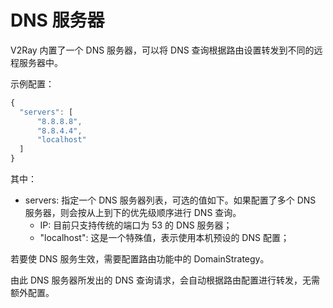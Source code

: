 # DNS 服务器

V2Ray 内置了一个 DNS 服务器，可以将 DNS 查询根据路由设置转发到不同的远程服务器中。

示例配置：
```javascript
{
  "servers": [
      "8.8.8.8",
      "8.8.4.4",
      "localhost"
  ]
}
```

其中：
* servers: 指定一个 DNS 服务器列表，可选的值如下。如果配置了多个 DNS 服务器，则会按从上到下的优先级顺序进行 DNS 查询。
  * IP: 目前只支持传统的端口为 53 的 DNS 服务器；
  * "localhost": 这是一个特殊值，表示使用本机预设的 DNS 配置；

若要使 DNS 服务生效，需要配置路由功能中的 DomainStrategy。

由此 DNS 服务器所发出的 DNS 查询请求，会自动根据路由配置进行转发，无需额外配置。
